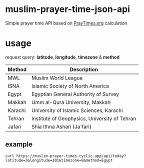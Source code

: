 # muslim-prayer-time-json-api

Simple prayer time API based on [PrayTimes.org](http://praytimes.org) calculation

# usage

request query: **latitude**, **longitude**, **timezone** & **method**

| Method  | Description                                   |
| ------- | --------------------------------------------- |
| MWL     | Muslim World League                           |
| ISNA    | Islamic Society of North America              |
| Egypt   | Egyptian General Authority of Survey          |
| Makkah  | Umm al-Qura University, Makkah                |
| Karachi | University of Islamic Sciences, Karachi       |
| Tehran  | Institute of Geophysics, University of Tehran |
| Jafari  | Shia Ithna Ashari (Ja`fari)                   |

## example
```
curl https://muslim-prayer-times.cyclic.app/api/today?latitude=3&longitude=101&timezone=8&method=Egypt
```
